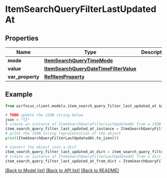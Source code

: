 # ItemSearchQueryFilterLastUpdatedAt


## Properties

Name | Type | Description | Notes
------------ | ------------- | ------------- | -------------
**mode** | [**ItemSearchQueryTimeMode**](ItemSearchQueryTimeMode.md) |  | 
**value** | [**ItemSearchQueryDateTimeFilterValue**](ItemSearchQueryDateTimeFilterValue.md) |  | 
**var_property** | [**RefItemProperty**](RefItemProperty.md) |  | [optional] 

## Example

```python
from airfocus_client.models.item_search_query_filter_last_updated_at import ItemSearchQueryFilterLastUpdatedAt

# TODO update the JSON string below
json = "{}"
# create an instance of ItemSearchQueryFilterLastUpdatedAt from a JSON string
item_search_query_filter_last_updated_at_instance = ItemSearchQueryFilterLastUpdatedAt.from_json(json)
# print the JSON string representation of the object
print(ItemSearchQueryFilterLastUpdatedAt.to_json())

# convert the object into a dict
item_search_query_filter_last_updated_at_dict = item_search_query_filter_last_updated_at_instance.to_dict()
# create an instance of ItemSearchQueryFilterLastUpdatedAt from a dict
item_search_query_filter_last_updated_at_from_dict = ItemSearchQueryFilterLastUpdatedAt.from_dict(item_search_query_filter_last_updated_at_dict)
```
[[Back to Model list]](../README.md#documentation-for-models) [[Back to API list]](../README.md#documentation-for-api-endpoints) [[Back to README]](../README.md)



